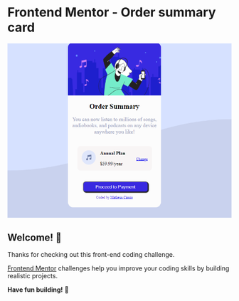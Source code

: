 # Frontend Mentor - Order summary card

![Design preview for the Order summary card coding challenge](./images/finalizado.png)

## Welcome! 👋

Thanks for checking out this front-end coding challenge.

[Frontend Mentor](https://www.frontendmentor.io) challenges help you improve your coding skills by building realistic projects.



**Have fun building!** 🚀
